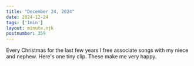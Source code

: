 ```yaml
---
title: "December 24, 2024"
date: 2024-12-24
tags: ['1min']
layout: minute.njk
postnumber: 359
---
```

Every Christmas for the last few years I free associate songs with my niece and nephew. Here's one tiny clip. These make me very happy. 